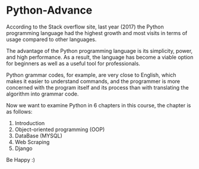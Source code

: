 # Python-Advance
According to the Stack overflow site, last year (2017) the Python programming language had the highest growth and most visits in terms of usage compared to other languages.


The advantage of the Python programming language is its simplicity, power, and high performance. As a result, the language has become a viable option for beginners as well as a useful tool for professionals.


Python grammar codes, for example, are very close to English, which makes it easier to understand commands, and the programmer is more concerned with the program itself and its process than with translating the algorithm into grammar code.

Now we want to examine Python in 6 chapters in this course, the chapter is as follows:

1) Introduction
2) Object-oriented programming (OOP)
3) DataBase (MYSQL)
4) Web Scraping
5) Django

Be Happy :)
